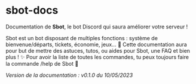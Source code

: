 # sbot-docs

Documentation de **Sbot**, le bot Discord qui saura améliorer votre serveur !

Sbot est un bot disposant de multiples fonctions : système de bienvenue/départs, tickets, économie, jeux... 🚀
Cette documentation aura pour but de mettre des astuces, tutos, ou aides pour Sbot, une FAQ et bien plus ! ✨
Pour avoir la liste de toutes les commandes, tu peux toujours faire la commande /help de Sbot 🤖







*Version de la documentation : v0.1.0 du 10/05/2023*